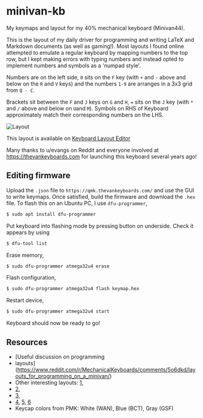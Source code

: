 # minivan-kb

My keymaps and layout for my 40% mechanical keyboard (Minivan44).

This is the layout of my daily driver for programming and writing LaTeX and Markdown documents (as well as gaming!). Most layouts I found online attempted to emulate a regular keyboard by mapping numbers to the top row, but I kept making errors with typing numbers and instead opted to implement numbers and symbols as a 'numpad style'.

Numbers are on the left side, `0` sits on the `F` key (with `+` and `-` above and below on the `R` and `V` keys) and the numbers `1-9` are arranges in a 3x3 grid from `Q - C`.

Brackets sit between the `F` and `J` keys on `G` and `H`, `=` sits on the `J` key (with `*` and `/` above and below on `U`and `M`). Symbols on RHS of Keyboard approximately match their corresponding numbers on the LHS.

![Layout](./img/minivan.png)

This layout is available on [Keyboard Layout Editor](http://www.keyboard-layout-editor.com/#/gists/365410b23a30fb67d62e4e6bd7175a9d)


Many thanks to u/evangs on Reddit and everyone involved at https://thevankeyboards.com for launching this keyboard several years ago!


## Editing firmware

Upload the `.json` file to `https://qmk.thevankeyboards.com/` and use the GUI to write keymaps. Once satisfied, build the firmware and download the `.hex` file. To flash this on an Ubuntu PC, I use `dfu-programmer`,

```bash
$ sudo apt install dfu-programmer
```

Put keyboard into flashing mode by pressing button on underside. Check it appears by using

```bash
$ dfu-tool list
```

Erase memory,

```bash
$ sudo dfu-programmer atmega32u4 erase
```

Flash configuration,
```bash
$ sudo dfu-programmer atmega32u4 flash keymap.hex
```

Restart device,
```bash
$ sudo dfu-programmer atmega32u4 start
```

Keyboard should now be ready to go!


## Resources


- [Useful discussion on programming
- layouts](https://www.reddit.com/r/MechanicalKeyboards/comments/5o6dkd/layouts_for_programming_on_a_minivan/)
- Other interesting layouts: [1](https://imgur.com/gallery/RrfHy),
- [2](http://www.keyboard-layout-editor.com/#/gists/34112fcba561109d8516e2a64783120c),
- [3](https://medium.com/@jack_21924/crackle-keyboard-layout-for-special-characters-e4dd04838231),
- [4](https://imgur.com/a/GPh48), [5](https://i.redd.it/7kppvdk3r2cy.png), [6](https://www.reddit.com/r/MechanicalKeyboards/comments/6qr917/my_bantam_44_build_with_bluetooth_and_some_rick/)
- Keycap colors from PMK: White (WAN), Blue (BCT), Gray (GSF)

